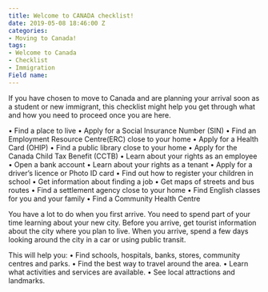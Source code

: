 ```yaml
---
title: Welcome to CANADA checklist!
date: 2019-05-08 18:46:00 Z
categories:
- Moving to Canada!
tags:
- Welcome to Canada
- Checklist
- Immigration
Field name: 
---
```


If you have chosen to move to Canada and are planning your arrival soon as a student or new immigrant, this checklist might help you get through what and how you need to proceed once you are here.

• Find a place to live
• Apply for a Social Insurance Number (SIN)
• Find an Employment Resource Centre(ERC) close to your home
• Apply for a Health Card (OHIP)
• Find a public library close to your home
• Apply for the Canada Child Tax Benefit (CCTB)
• Learn about your rights as an employee
• Open a bank account
• Learn about your rights as a tenant
• Apply for a driver’s licence or Photo ID card
• Find out how to register your children in school
• Get information about finding a job
• Get maps of streets and bus routes
• Find a settlement agency close to your home
• Find English classes for you and your family
• Find a Community Health Centre

You have a lot to do when you first arrive. You need to spend part of your time learning about your new city.
Before you arrive, get tourist information about the city where you plan to live. When you arrive, spend a few days looking around the city in a car or using public transit.

This will help you:
• Find schools, hospitals, banks, stores, community centres and parks.
• Find the best way to travel around the area.
• Learn what activities and services are available.
• See local attractions and landmarks.